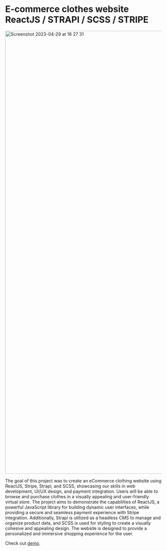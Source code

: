 E-commerce clothes website ReactJS / STRAPI / SCSS / STRIPE
=======

<img width="1425" alt="Screenshot 2023-04-29 at 16 27 31" src="https://user-images.githubusercontent.com/104906717/235308139-a04e0b76-9bd7-471c-a904-46603bcc9f9a.png">

The goal of this project was to create an eCommerce clothing website using ReactJS, Stripe, Strapi, and SCSS, showcasing our skills in web development, UI/UX design, and payment integration. Users will be able to browse and purchase clothes in a visually appealing and user-friendly virtual store. The project aims to demonstrate the capabilities of ReactJS, a powerful JavaScript library for building dynamic user interfaces, while providing a secure and seamless payment experience with Stripe integration. Additionally, Strapi is utilized as a headless CMS to manage and organize product data, and SCSS is used for styling to create a visually cohesive and appealing design. The website is designed to provide a personalized and immersive shopping experience for the user.

Check out [demo](https://mormulstore.tech/).
